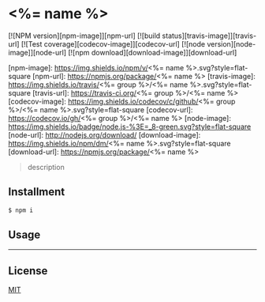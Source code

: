 # <%= name %>

[![NPM version][npm-image]][npm-url]
[![build status][travis-image]][travis-url]
[![Test coverage][codecov-image]][codecov-url]
[![node version][node-image]][node-url]
[![npm download][download-image]][download-url]

[npm-image]: https://img.shields.io/npm/v/<%= name %>.svg?style=flat-square
[npm-url]: https://npmjs.org/package/<%= name %>
[travis-image]: https://img.shields.io/travis/<%= group %>/<%= name %>.svg?style=flat-square
[travis-url]: https://travis-ci.org/<%= group %>/<%= name %>
[codecov-image]: https://img.shields.io/codecov/c/github/<%= group %>/<%= name %>.svg?style=flat-square
[codecov-url]: https://codecov.io/gh/<%= group %>/<%= name %>
[node-image]: https://img.shields.io/badge/node.js-%3E=_8-green.svg?style=flat-square
[node-url]: http://nodejs.org/download/
[download-image]: https://img.shields.io/npm/dm/<%= name %>.svg?style=flat-square
[download-url]: https://npmjs.org/package/<%= name %>

> description

## Installment

```bash
$ npm i
```

## Usage

---

## License

[MIT](http://opensource.org/licenses/MIT)
